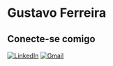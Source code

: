 # Gustavo Ferreira

## Conecte-se comigo
[![LinkedIn](https://img.shields.io/badge/LinkedIn-0077B5?style=for-the-badge&logo=linkedin&logoColor=white)](https://www.linkedin.com/in/gustahcf/) 
[![Gmail](https://img.shields.io/badge/Gmail-333333?style=for-the-badge&logo=gmail&logoColor=red)](mailto:gusthcf@gmail.com)


